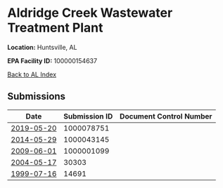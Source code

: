 # Aldridge Creek Wastewater Treatment Plant

**Location:** Huntsville, AL

**EPA Facility ID:** 100000154637

[Back to AL Index](../../index.md)

## Submissions

| Date | Submission ID | Document Control Number |
|------|--------------|-------------------------|
| [2019-05-20](submissions/1000078751.md) | 1000078751 |  |
| [2014-05-29](submissions/1000043145.md) | 1000043145 |  |
| [2009-06-01](submissions/1000001099.md) | 1000001099 |  |
| [2004-05-17](submissions/30303.md) | 30303 |  |
| [1999-07-16](submissions/14691.md) | 14691 |  |
